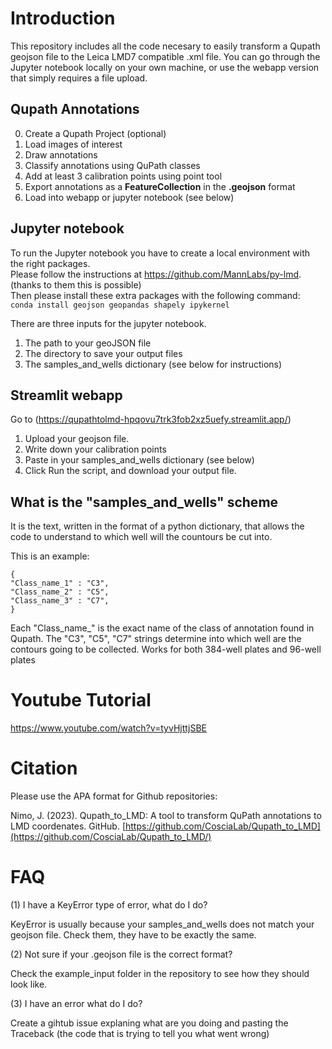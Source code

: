 # Introduction

This repository includes all the code necesary to easily transform a Qupath geojson file to the Leica LMD7 compatible .xml file.
You can go through the Jupyter notebook locally on your own machine, or use the webapp version that simply requires a file upload.

## Qupath Annotations

0. Create a Qupath Project (optional)
1. Load images of interest
2. Draw annotations
3. Classify annotations using QuPath classes
4. Add at least 3 calibration points using point tool
5. Export annotations as a **FeatureCollection** in the **.geojson** format
6. Load into webapp or jupyter notebook (see below)

## Jupyter notebook

To run the Jupyter notebook you have to create a local environment with the right packages.  
Please follow the instructions at https://github.com/MannLabs/py-lmd. (thanks to them this is possible)  
Then please install these extra packages with the following command:  
`conda install geojson geopandas shapely ipykernel`

There are three inputs for the jupyter notebook.
1. The path to your geoJSON file
2. The directory to save your output files
3. The samples_and_wells dictionary (see below for instructions)


## Streamlit webapp

Go to (https://qupathtolmd-hpqovu7trk3fob2xz5uefy.streamlit.app/)  
1. Upload your geojson file.  
2. Write down your calibration points  
3. Paste in your samples_and_wells dictionary (see below)
4. Click Run the script, and download your output file.


## What is the "samples_and_wells" scheme

It is the text, written in the format of a python dictionary, that allows the code to understand to which well will the countours be cut into. 

This is an example:
```
{   
"Class_name_1" : "C3",  
"Class_name_2" : "C5",  
"Class_name_3" : "C7",  
}  
```
Each "Class_name_" is the exact name of the class of annotation found in Qupath.
The "C3", "C5", "C7" strings determine into which well are the contours going to be collected.
Works for both 384-well plates and 96-well plates


# Youtube Tutorial 

https://www.youtube.com/watch?v=tyvHjttjSBE

# Citation
Please use the APA format for Github repositories:

Nimo, J. (2023). Qupath_to_LMD: A tool to transform QuPath annotations to LMD coordenates. GitHub. [https://github.com/CosciaLab/Qupath_to_LMD](https://github.com/CosciaLab/Qupath_to_LMD/)

# FAQ


(1) I have a KeyError type of error, what do I do? 

KeyError is usually because your samples_and_wells does not match your geojson file.
Check them, they have to be exactly the same.

(2) Not sure if your .geojson file is the correct format? 

Check the example_input folder in the repository to see how they should look like. 

(3) I have an error what do I do? 

Create a gihtub issue explaning what are you doing and pasting the Traceback (the code that is trying to tell you what went wrong)

